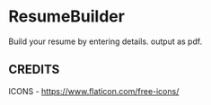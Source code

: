 # ResumeBuilder

Build your resume by entering details. output as pdf.




## CREDITS

ICONS - https://www.flaticon.com/free-icons/
